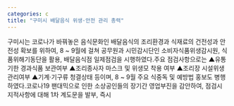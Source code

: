 ```yaml
---
categories: c
title: "구미시 배달음식 위생·안전 관리 총력"
---
```

구미시는 코로나가 바꿔놓은 음식문화인 배달음식의 조리환경과 식재료의 건전성과 안전성 확보를 위하여, 8 ~ 9월에 걸쳐 공무원과 시민감시단인 소비자식품위생감시원, 식품위해기동단을 활용, 배달음식점 일제점검을 시행하였다.주요 점검사항으로는 ▲유통기한 경과식품 보관여부 ▲조리종사자 마스크 및 위생모 착용 여부 ▲조리장 시설위생 관리여부 ▲기계·기구류 청결상태 등이며, 8 ~ 9월 주요 식중독 및 예방법 홍보도 병행하였다.코로나19 팬대믹으로 인한 소상공인들의 장기간 영업부진을 감안하여, 점검시 지적사항에 대해 1차 계도문을 발부, 즉시